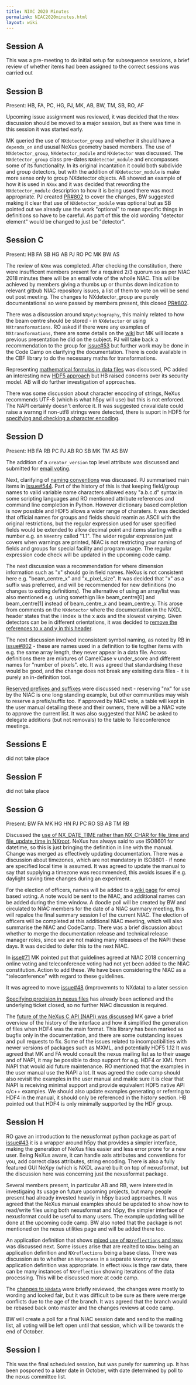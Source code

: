 ```yaml
---
title: NIAC 2020 Minutes
permalink: NIAC2020minutes.html
layout: wiki
---
```


## Session A

This was a pre-meeting to do initial setup for subsequence sessions, a brief review of whether items had been assigned to the correct sessions was carried out   

## Session B

Present: HB, FA, PC, HG, PJ, MK, AB, BW, TM, SB, RO, AF

Upcoming issue assignment was reviewed, it was decided that the `NXmx` discussion should be moved to a major session, but as there was time in this session it was started early.

MK queried the use of `NXdetector_group` and whether it should have a `depends_on` and ususal NeXus geometry based members. 
The use of `NXdetector_group`, `NXdetector_module` and `NXdetector` was discussed. The `NXdetector_group` class pre-dates `NXdetector_module`
and encompasses some of its functionality. In its original incantation it could both subdivide and group detectors, but with the addition 
of  `NXdetector_module` is make more sense only to group NXdetector objects. AB showed an example of how it is used in `NXmx` and it was decided 
that rewording the `NXdetector_module` description to how it is being used there was most appropriate. PJ created [PR#802](https://github.com/nexusformat/definitions/pull/802) to cover the changes, BW suggested making it clear that use of `NXdetector_module` was optional but as SB pointed out we already use the work "optional" 
to mean specific things in definitions so have to be careful. As part of this the old wording "detector element" would be changed to just be "detector". 

## Session C

Present: HB FA SB HG AB PJ RO PC MK BW AS

The review of `NXmx` was completed. After checking the constitution, there were insufficent members present for a required 2/3 quorum so as per NIAC 2018 minutes there will be an email vote of the whoile NIAC. This will be achieved by members giving a thumbs up or thumbs down indication to relevant gitbub NIAC repository issues, a list of them to vote on will be send out post meeting. The changes to NXdetector_group are purely documentational so were passed by members present, this closed [PR#802](https://github.com/nexusformat/definitions/pull/802).

There was a discussion around `NXptychography`, this mainly related to how the beam centre should be stored - in `NXdetector` or using `NXtransformations`. RO asked if there were any examples of `NXtransformations`, there are some details on the [wiki](https://manual.nexusformat.org/design.html#coordinate-transformations) but MK will locate a previous presentation he did on the subject. PJ will take back a recommendation to the group for [issue#53](https://github.com/nexusformat/NIAC/issues/53) but further work may be done in the Code Camp on clarifying the documentation. There is code available in the CBF library to do the necessary maths for transformations.    

Representing [mathematical formulas in data files](https://github.com/nexusformat/definitions/issues/711) was discussed, PC added an interesting new [HDF5 approach](https://github.com/lucasvr/hdf5-udf) but HB raised concerns over its security model. AB will do further investigation of approaches.

There was some discussion about character encoding of strings, NeXus recommends UTF-8 (which is what h5py will use) but this is not enforced. The NAPI certainly doesn't enforce it. It was suggested cnxvalidate could raise a warnng if non-utf8 strings were detected, there is suport in HDF5 for [specifying and checking a character encoding](https://support.hdfgroup.org/HDF5/doc/Advanced/UsingUnicode/index.html). 

## Session D

Present: HB FA RB PC PJ AB RO SB MK TM AS BW

The addition of a `creator_version` top level attribute was discussed and submitted for [email voting](https://github.com/nexusformat/NIAC/issues/51).

Next, clarifying of [naming conventions](https://github.com/nexusformat/NIAC/issues/47) was discussed. PJ summarised main items in [issue#544](https://github.com/nexusformat/definitions/issues/544). Part of the history of this is that keeping field/group names to valid variable name characters allowed easy "a.b.c.d" syntax in some scripting languages and RO mentioned attribute references and command line completion in Python. However dictionary based completion is now possible and HDF5 allows a wider range of charaters. It was decided that official names for groups and fields should reamin as ASCII with the original restrictions, but the regular expression used for user specified fields would be extended to allow decimal point and items starting with a number e.g. an `NXentry` called "1.1". The wider regular expression just covers when warnings are printed, NIAC is not restricting your naming of fields and groups for special facility and program usage. The regular expression code check will be updated in the upcoming code camp.

The next discussion was a recommendation for where dimension information such as "x" should go in field names. NeXus is not consistent here e.g. "beam_centre_x" and "x_pixel_size". It was decided that "x" as a suffix was preferred, and will be recommended for new definitions (no changes to exiting definitions). The alternative of using an array/list was also mentioned e.g. using somethign like beam_centre[0] and beam_centre[1] instead of beam_centre_x and beam_centre_y. This arose from comments on the `NXdetector` where the documentation in the NXDL header states that the i index is the x axis and the slowest varying. Given detectors can be in different orientations, it was decided to [remove the references to x and y in this header](https://github.com/nexusformat/definitions/pull/804).

The next discussion involved inconsistent symbol naming, as noted by RB in [issue#802](https://github.com/nexusformat/definitions/issues/800) - these are names used in a definition to tie togther items with e.g. the same array length, they never appear in a data file. Across definitions there are mixtures of CamelCase v under_score and different names for "number of pixels". etc. It was agreed that standardising these would be good, and the change does not break any exisiting data files - it is purely an in-definition tool.    

[Reserved prefixes and suffixes](https://github.com/nexusformat/definitions/issues/769) were discussed next - reserving "nx" for use by the NIAC is one long standing example, but other communities may wish to reserve a prefix/suffix too. If approved by NIAC vote, a table will kept in the user manual detailing these and their owners, there will be a NIAC vote to approve the current list. It was also suggested that NIAC be asked to delegate additions (but not removals) to the table to Teleconference meetings. 

## Sessions E

did not take place

## Session F

did not take place

## Session G

Present: BW FA MK HG HN PJ PC RO SB AB TM RB

Discussed the [use of NX_DATE_TIME rather than NX_CHAR for file_time and file_update_time in NXroot](https://github.com/nexusformat/NIAC/issues/68). NeXus has always said to use ISO8601 for datetime, so this is just bringing the definition in line with the manual. Change was merged as effectively updating documentation. There was a discussion about timezones, which are not mandatory in ISO8601 - if none are specified local time is assumed. It was agreed to update the manual to say that supplying a timezone was recommended, this avoids issues if e.g. daylight saving time changes during an experiment. 

For the election of officers, names will be added to a [wiki page](https://github.com/nexusformat/NIAC/issues/70) for emoji based voting. A note would be sent to the NIAC, and additional names can be added during the time window.  A doodle poll will be created by BW and circulated to NIAC members for the date of a NIAC summary meeting, this will repalce the final summary session I of the current NIAC. The election of officers will be completed at this additional NIAC meeting, which will also summarise the NIAC and CodeCamp. There was a brief discussion about whether to merge the documentation release and technical release manager roles, since we are not making many releasees of the NAPI these days. It was decided to defer this to the next NIAC.  

In [isse#71](https://github.com/nexusformat/NIAC/issues/71) MK pointed put that guidelines agreed at NIAC 2018 concerning online voting and teleconference voting had not yet been added to the NIAC constitution. Action to add these. We have been considering the NIAC as a "teleconference" with regard to these guidelines. 

It was agreed to move [issue#48](https://github.com/nexusformat/NIAC/issues/48) (improvemnts to NXdata) to a later session

[Specifying precision in nexus files](https://github.com/nexusformat/NIAC/issues/69) has already been actioned and the underlying ticket closed, so no further NIAC discussion is required.

The [future of the NeXus C API (NAPI) was discussed](https://github.com/nexusformat/NIAC/issues/64) MK gave a brief overview of the history of the interface and how it simplified the generation of files when HDF4 was the main format. This library has been marked as bugfix only in the documentation, and there are some outstanding issues and pull requests to fix. Some of the issues related to incompatibilities with newer versions of packages such as MXML, and potentially HDF5 1.12  It was agreed that MK and FA would consult the nexus mailing list as to their usage and of NAPI, it may be possible to drop support for e.g. HDF4 or XML from NAPI that would aid future maintenance. RO mentioned that the examples in the user manual use the NAPI a lot. It was agreed the code camp should also revisit the examples in the user manual and makle sure it is clear that NAPI is receiving minimal support and provide equivalent HDF5 native API c/c++ examples. We should also update examples generating or referring to HDF4 in the manual, it should only be referenced in the history section. HB pointed out that HDF4 is only minimally supported by the HDF group.  


## Session H

RO gave an introduction to the nexusformat python package as part of [issue#43](https://github.com/nexusformat/NIAC/issues/43) it is a wrapper around h5py that provides a simpler interface, making the generation of NeXus files easier and less error prone for a new user. Being NeXus aware, it can handle axis attributes and conventions for you, add correct class attributes, string encoding. There is also a fully featured GUI NeXpy (which is NXDL aware) built on top of nexusformat, but the discussion here was concerning just the nexusformat package. 

Several members present, in particular AB and RB, were interested in investigaing its usage on future upcoming projects, but many people present had already invested heavily in h5py based approaches. It was agreed that the NeXus manual examples should be updated to show how to read/write files using both nexusformat and h5py, the simpler interface of nexusformat could be useful to many users. The example updating will be done at the upcoming code camp. BW also noted that the package is not mentioned on the nexus utilities page and will be added there too.   

An application definition that shows [mixed use of `NXreflections` and `NXmx`](https://github.com/nexusformat/NIAC/issues/54) was discussed next. Some issues arise that are realted to `NXmx` being an application definition and `NXreflections` being a base class. There was discussion as to whether an `NXprocess` in a separate `NXentry` or new application definition was appropriate. In effect `NXmx` is thge raw data, there can be many instances of `NXreflection` showing iterations of the data processing. This will be discussed more at code camp.

The [changes to `NXdata`](https://github.com/nexusformat/NIAC/issues/48) were briefly reviewed, the changes were mostly to wording and looked fair, but it was difficult to be sure as there were merge conflicts due to the age of the branch. It was agreed that the branch would be rebased back onto master and the changes reviews at code camp. 

BW will create a poll for a final NIAC session date and send to the mailing list, all voting will be left open until that session, which will be towards the end of October.  

## Session I

This was the final scheduled session, but was purely for summing up. It has been posponed to a later date in October, with date determined by poll to the nexus committee list. 
